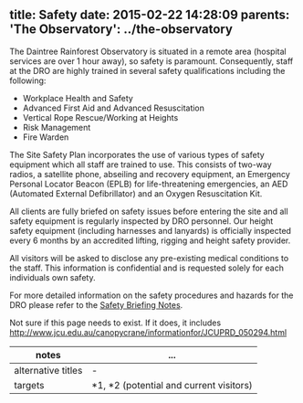 title: Safety
date: 2015-02-22 14:28:09
parents:
  'The Observatory': ../the-observatory
---

The Daintree Rainforest Observatory is situated in a remote
area (hospital services are over 1 hour away), so safety is
paramount. Consequently, staff at the DRO are highly trained
in several safety qualifications including the following:

* Workplace Health and Safety
* Advanced First Aid and Advanced Resuscitation
* Vertical Rope Rescue/Working at Heights
* Risk Management
* Fire Warden

The Site Safety Plan incorporates the use of various types of
safety equipment which all staff are trained to use. This
consists of two-way radios, a satellite phone, abseiling and
recovery equipment, an Emergency Personal Locator Beacon
(EPLB) for life-threatening emergencies, an AED
(Automated External Defibrillator) and an Oxygen Resuscitation
Kit.

All clients are fully briefed on safety issues before entering
the site and all safety equipment is regularly inspected by
DRO personnel. Our height safety equipment (including harnesses
and lanyards) is officially inspected every 6 months by an
accredited lifting, rigging and height safety provider.

All visitors will be asked to disclose any pre-existing medical
conditions to the staff. This information is confidential and
is requested solely for each individuals own safety.

For more detailed information on the safety procedures and
hazards for the DRO please refer to the
[Safety Briefing Notes](../forms-and-procedures/#safety-briefing-notes).

<!-- more -->

Not sure if this page needs to exist.  If it does, it includes http://www.jcu.edu.au/canopycrane/informationfor/JCUPRD_050294.html

notes | ...
-------|-----
alternative titles | -
targets | \*1, \*2 (potential and current visitors)
